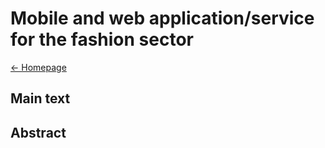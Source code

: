 # Mobile and web application/service for the fashion sector
[← Homepage](https://martinstroleny.github.io/english-for-designers/07-homepage/index)

## Main text
## Abstract
